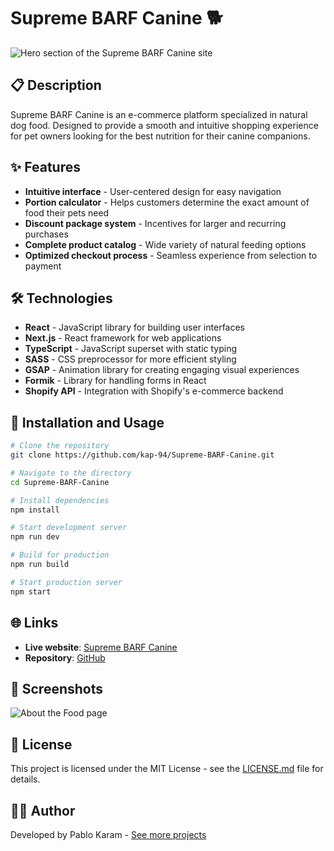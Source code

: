 # Supreme BARF Canine 🐕

![Hero section of the Supreme BARF Canine site](https://supremebarfcanine.com/images/portfolio/supreme-barf-hero.png)

## 📋 Description

Supreme BARF Canine is an e-commerce platform specialized in natural dog food. Designed to provide a smooth and intuitive shopping experience for pet owners looking for the best nutrition for their canine companions.

## ✨ Features

- **Intuitive interface** - User-centered design for easy navigation
- **Portion calculator** - Helps customers determine the exact amount of food their pets need
- **Discount package system** - Incentives for larger and recurring purchases
- **Complete product catalog** - Wide variety of natural feeding options
- **Optimized checkout process** - Seamless experience from selection to payment

## 🛠️ Technologies

- **React** - JavaScript library for building user interfaces
- **Next.js** - React framework for web applications
- **TypeScript** - JavaScript superset with static typing
- **SASS** - CSS preprocessor for more efficient styling
- **GSAP** - Animation library for creating engaging visual experiences
- **Formik** - Library for handling forms in React
- **Shopify API** - Integration with Shopify's e-commerce backend

## 🚀 Installation and Usage

```bash
# Clone the repository
git clone https://github.com/kap-94/Supreme-BARF-Canine.git

# Navigate to the directory
cd Supreme-BARF-Canine

# Install dependencies
npm install

# Start development server
npm run dev

# Build for production
npm run build

# Start production server
npm start
```

## 🌐 Links

- **Live website**: [Supreme BARF Canine](https://supremebarfcanine.com)
- **Repository**: [GitHub](https://github.com/kap-94/Supreme-BARF-Canine)

## 📸 Screenshots

![About the Food page](https://supremebarfcanine.com/images/portfolio/supreme-barf-about.png)

## 📝 License

This project is licensed under the MIT License - see the [LICENSE.md](LICENSE.md) file for details.

## 👨‍💻 Author

Developed by Pablo Karam - [See more projects](https://www.pablokaram.com)
